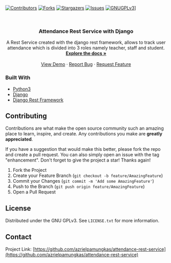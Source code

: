 <!--
*** Thanks for checking out the Best-README-Template. If you have a suggestion
*** that would make this better, please fork the repo and create a pull request
*** or simply open an issue with the tag "enhancement".
*** Don't forget to give the project a star!
*** Thanks again! Now go create something AMAZING! :D
-->



<!-- PROJECT SHIELDS -->
<!--
*** I'm using markdown "reference style" links for readability.
*** Reference links are enclosed in brackets [ ] instead of parentheses ( ).
*** See the bottom of this document for the declaration of the reference variables
*** for contributors-url, forks-url, etc. This is an optional, concise syntax you may use.
*** https://www.markdownguide.org/basic-syntax/#reference-style-links
-->
[![Contributors][contributors-shield]][contributors-url]
[![Forks][forks-shield]][forks-url]
[![Stargazers][stars-shield]][stars-url]
[![Issues][issues-shield]][issues-url]
[![GNUGPLv3][license-shield]][license-url]]

<!-- PROJECT LOGO -->
<br />
<div align="center">
<h3 align="center">Attendance Rest Service with Django</h3>

  <p align="center">
    A Rest Service created with the django rest framework, allows to track user attendance which is divided into 3 roles namely teacher, staff and student.
    <br />
    <a href="https://github.com/azrielpamungkas/attendance-rest-service"><strong>Explore the docs »</strong></a>
    <br />
    <br />
    <a href="#">View Demo</a>
    ·
    <a href="https://github.com/azrielpamungkas/attendance-rest-service/issues">Report Bug</a>
    ·
    <a href="https://github.com/azrielpamungkas/attendance-rest-service/issues">Request Feature</a>
  </p>
</div>




### Built With

* [Python3](https://www.python.org/)
* [Django](https://www.djangoproject.com/)
* [Django Rest Framework](https://www.django-rest-framework.org/)



<!-- CONTRIBUTING -->
## Contributing

Contributions are what make the open source community such an amazing place to learn, inspire, and create. Any contributions you make are **greatly appreciated**.

If you have a suggestion that would make this better, please fork the repo and create a pull request. You can also simply open an issue with the tag "enhancement".
Don't forget to give the project a star! Thanks again!

1. Fork the Project
2. Create your Feature Branch (`git checkout -b feature/AmazingFeature`)
3. Commit your Changes (`git commit -m 'Add some AmazingFeature'`)
4. Push to the Branch (`git push origin feature/AmazingFeature`)
5. Open a Pull Request



<!-- LICENSE -->
## License

Distributed under the GNU GPLv3. See `LICENSE.txt` for more information.


<!-- CONTACT -->
## Contact

Project Link: [https://github.com/azrielpamungkas/attendance-rest-service](https://github.com/azrielpamungkas/attendance-rest-service)




<!-- MARKDOWN LINKS & IMAGES -->
<!-- https://www.markdownguide.org/basic-syntax/#reference-style-links -->
[contributors-shield]: https://img.shields.io/github/contributors/azrielpamungkas/attendance-rest-service.svg?style=for-the-badge
[contributors-url]: https://github.com/azrielpamungkas/attendance-rest-service/graphs/contributors
[forks-shield]: https://img.shields.io/github/forks/azrielpamungkas/attendance-rest-service.svg?style=for-the-badge
[forks-url]: https://github.com/github_username/azrielpamungkas/attendance-rest-service/network/members
[stars-shield]: https://img.shields.io/github/stars/azrielpamungkas/attendance-rest-service.svg?style=for-the-badge
[stars-url]: https://github.com/azrielpamungkas/attendance-rest-service/stargazers
[issues-shield]: https://img.shields.io/github/issues/azrielpamungkas/attendance-rest-service.svg?style=for-the-badge
[issues-url]: https://github.com/azrielpamungkas/attendance-rest-service/issues
[license-shield]: https://img.shields.io/github/license/azrielpamungkas/attendance-rest-service.svg?style=for-the-badge
[license-url]: https://github.com/azrielpamungkas/attendance-rest-service/blob/main/LICENSE

